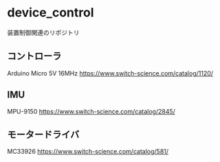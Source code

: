 # device_control
装置制御関連のリポジトリ

## コントローラ

Arduino Micro 5V 16MHz 
https://www.switch-science.com/catalog/1120/

## IMU

MPU-9150
https://www.switch-science.com/catalog/2845/

## モータードライバ

MC33926
https://www.switch-science.com/catalog/581/